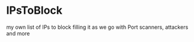# IPsToBlock
my own list of IPs to block
filling it as we go with
Port scanners, attackers and more 

